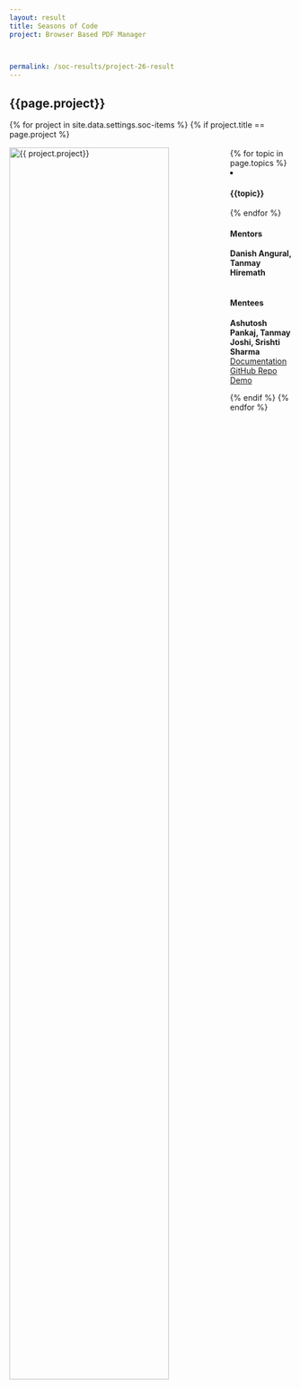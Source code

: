```yaml
---
layout: result
title: Seasons of Code
project: Browser Based PDF Manager


    
permalink: /soc-results/project-26-result
---
```


<h2 class="display1 m-3 p-3 text-center customcol">{{page.project}}</h2>
{% for project in site.data.settings.soc-items %}
{% if project.title == page.project %}

<div>
    <img src="{{ site.baseurl }}/{{ project.image }}"  width = "75%" height="auto"  alt="{{ project.project}}" class="border rounded" style = "float: left; margin-top: 3%; margin-right: 3%">
</div>


<div class="mentor-mentee-section">
    <br>
        {% for topic in page.topics %}
        <li><h4 class="text-primary text-center">{{topic}}</h4></li>
        {% endfor %}
    <br>
    <h4 class="mentor-title" style="display: block; fontWeight: 800">Mentors</h4>   
    <h4 class="mentors" style="display: inline;">Danish Angural, Tanmay Hiremath </h4>    
    <br>  <br>
    <h4 class="mentor-title" style="display: block;">Mentees</h4> 
    <h4 class="mentors" style="display: inline;">Ashutosh Pankaj, Tanmay Joshi, Srishti Sharma</h4>
    </div>

<div class = "button-holder">
    <div class="button-res"><a href="https://docs.google.com/document/d/1XnTJ9hKJOfun1WZBEizsW_RAFV5SKRghNqu2YNZnTs8/edit" role="button">Documentation</a></div>
    <div class="button-res"><a href="https://github.com/danish-angural/PDFManager" role="button">GitHub Repo</a></div>
    <div class="button-res"><a href="https://drive.google.com/file/d/1AmbJnGuqodLDeOnULAtN1cN5b7LoUAgf/view?usp=sharing" role="button">Demo</a></div>
</div>

{% endif %}
{% endfor %}
